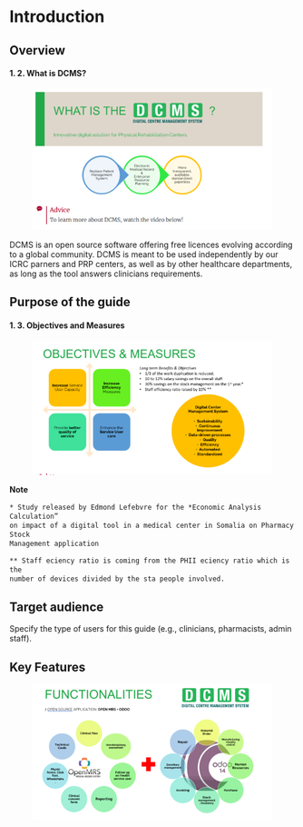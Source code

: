 # Introduction

## Overview

#### 1. 2. What is DCMS?

<figure><img src=".gitbook/assets/image (98).png" alt=""><figcaption></figcaption></figure>

DCMS is an open source software offering free licences evolving according to a global community. DCMS is meant to be used independently by our ICRC parners and PRP centers, as well as by other healthcare departments, as long as the tool answers clinicians requirements.

## Purpose of the guide

#### 1. 3. Objectives and Measures

<figure><img src=".gitbook/assets/image (99).png" alt=""><figcaption></figcaption></figure>

**Note**

```
* Study released by Edmond Lefebvre for the *Economic Analysis Calculation”
on impact of a digital tool in a medical center in Somalia on Pharmacy Stock
Management application
```

```
** Staff eciency ratio is coming from the PHII eciency ratio which is the
number of devices divided by the sta people involved.
```

## Target audience

Specify the type of users for this guide (e.g., clinicians, pharmacists, admin staff).

## Key Features

<figure><img src=".gitbook/assets/image (100).png" alt=""><figcaption></figcaption></figure>
